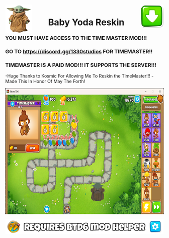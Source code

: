 <a href="https://github.com/AnakinSkywalker066/BabyYodaReskin/releases/download/Lighting/BabyYodaReskin.dll">
    <img align="left" alt="Icon" height="90" src="Icon.png">
    <img align="right" alt="Download" height="75" src="https://raw.githubusercontent.com/gurrenm3/BTD-Mod-Helper/master/BloonsTD6%20Mod%20Helper/Resources/DownloadBtn.png">
</a>

<h1 align="center">Baby Yoda Reskin</h1>

### YOU MUST HAVE ACCESS TO THE TIME MASTER MOD!!!

### GO TO https://discord.gg/1330studios FOR TIMEMASTER!!

### TIMEMASTER IS A PAID MOD!!! IT SUPPORTS THE SERVER!!!
-Huge Thanks to Kosmic For Allowing Me To Reskin the TimeMaster!!!
-Made This In Honor Of May The Forth!

<img alt="Screenshot" height="400" src="Assets/yoda.png"/>


[![Requires BTD6 Mod Helper](https://raw.githubusercontent.com/gurrenm3/BTD-Mod-Helper/master/banner.png)](https://github.com/gurrenm3/BTD-Mod-Helper#readme)
